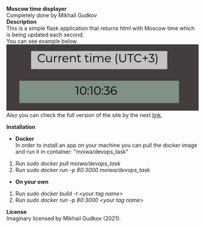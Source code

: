 **Moscow time displayer**  
Completely done by Mikhail Gudkov  
**Description**  
This is a simple flask application that returns html with Moscow time which is being updated each second.  
You can see example below.
![alt text](app_python/static/example.jpg)  
Also you can check the full version of the site by the next [link](moi-wa.com).

**Installation**  
* **Docker**  
In order to install an app on your machine you can pull the docker image and run it in container: "moiwa/devops_task"  
1) Run *sudo docker pull moiwa/devops_task*
2) Run *sudo docker run -p 80:3000 moiwa/devops_task*  
* **On your own**  
1) Run *sudo docker build -t \<your tag name\>* 
2) Run *sudo docker run -p 80:3000 \<your tag name\>*

**License**  
Imaginary licensed by Mikhail Gudkov (2021).
